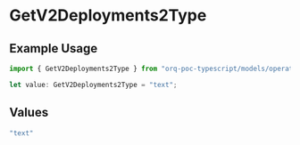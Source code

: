 # GetV2Deployments2Type

## Example Usage

```typescript
import { GetV2Deployments2Type } from "orq-poc-typescript/models/operations";

let value: GetV2Deployments2Type = "text";
```

## Values

```typescript
"text"
```